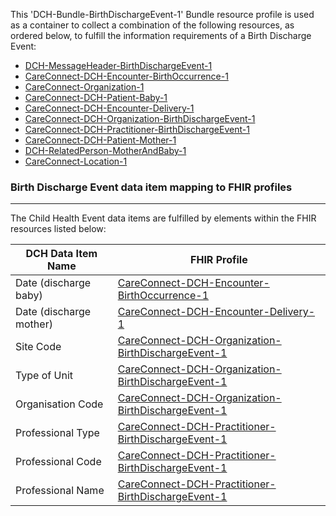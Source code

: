 This 'DCH-Bundle-BirthDischargeEvent-1' Bundle resource profile is used as a container to collect a combination of the following resources, as ordered below, to fulfill the information requirements of a Birth Discharge Event:

- [DCH-MessageHeader-BirthDischargeEvent-1]
- [CareConnect-DCH-Encounter-BirthOccurrence-1]
- [CareConnect-Organization-1]
- [CareConnect-DCH-Patient-Baby-1]
- [CareConnect-DCH-Encounter-Delivery-1]
- [CareConnect-DCH-Organization-BirthDischargeEvent-1]
- [CareConnect-DCH-Practitioner-BirthDischargeEvent-1]
- [CareConnect-DCH-Patient-Mother-1]
- [DCH-RelatedPerson-MotherAndBaby-1]
- [CareConnect-Location-1]



###  Birth Discharge Event data item mapping to FHIR profiles ###
----------
The Child Health Event data items are fulfilled by elements within the FHIR resources listed below:

| DCH Data Item Name      | FHIR Profile                                         |
|-------------------------|------------------------------------------------------|
| Date (discharge baby)   | [CareConnect-DCH-Encounter-BirthOccurrence-1]             |
| Date (discharge mother) | [CareConnect-DCH-Encounter-Delivery-1]          |
| Site Code               | [CareConnect-DCH-Organization-BirthDischargeEvent-1] |
| Type of Unit            | [CareConnect-DCH-Organization-BirthDischargeEvent-1] |
| Organisation Code       | [CareConnect-DCH-Organization-BirthDischargeEvent-1] |
| Professional Type       | [CareConnect-DCH-Practitioner-BirthDischargeEvent-1] |
| Professional Code       | [CareConnect-DCH-Practitioner-BirthDischargeEvent-1] |
| Professional Name       | [CareConnect-DCH-Practitioner-BirthDischargeEvent-1] |
                                                                                                   

[DCH-MessageHeader-BirthDischargeEvent-1]:dch-messageheader-birthdischargeevent-1.html
[CareConnect-DCH-Encounter-BirthOccurrence-1]:careconnect-dch-encounter-birthoccurrence-1.html
[CareConnect-DCH-Patient-Baby-1]:careconnect-dch-patient-baby-1.html
[CareConnect-Organization-1]:careconnect-organization-1.html 
[CareConnect-DCH-Encounter-Delivery-1]:careconnect-dch-encounter-delivery-1.html
[CareConnect-DCH-Organization-BirthDischargeEvent-1]:careconnect-dch-organization-birthdischargeevent-1.html
[CareConnect-DCH-Practitioner-BirthDischargeEvent-1]:careconnect-dch-practitioner-birthdischargeevent-1.html
[CareConnect-Location-1]:careconnect-location-1.html
[CareConnect-DCH-Patient-Mother-1]:careconnect-dch-patient-mother-1.html
[DCH-RelatedPerson-MotherAndBaby-1]:dch-relatedperson-motherandbaby-1.html
